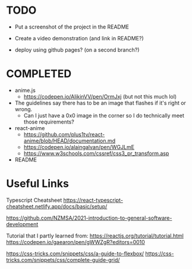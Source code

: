 # TODO

- Put a screenshot of the project in the README

- Create a video demonstration (and link in README?)

- deploy using github pages? (on a second branch?)


# COMPLETED

- anime.js
  - https://codepen.io/AlikinVV/pen/OrmJxj (but not this much lol)
- The guidelines say there has to be an image that flashes if it's right or wrong.
  - Can I just have a 0x0 image in the corner so I do technically meet those requirements?
- react-anime
  - https://github.com/plus1tv/react-anime/blob/HEAD/documentation.md
  - https://codepen.io/alaingalvan/pen/WGJLmE
  - https://www.w3schools.com/cssref/css3_pr_transform.asp
- README

# Useful Links

Typescript Cheatsheet
https://react-typescript-cheatsheet.netlify.app/docs/basic/setup/

https://github.com/NZMSA/2021-introduction-to-general-software-development

Tutorial that I partly learned from:
https://reactjs.org/tutorial/tutorial.html
https://codepen.io/gaearon/pen/gWWZgR?editors=0010

https://css-tricks.com/snippets/css/a-guide-to-flexbox/
https://css-tricks.com/snippets/css/complete-guide-grid/
